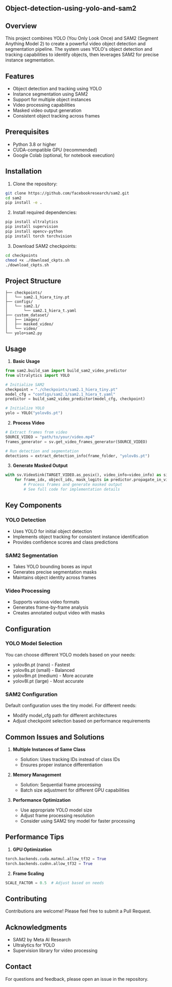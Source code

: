 ## Object-detection-using-yolo-and-sam2


## Overview
This project combines YOLO (You Only Look Once) and SAM2 (Segment Anything Model 2) to create a powerful video object detection and segmentation pipeline. The system uses YOLO's object detection and tracking capabilities to identify objects, then leverages SAM2 for precise instance segmentation.

## Features
- Object detection and tracking using YOLO
- Instance segmentation using SAM2
- Support for multiple object instances
- Video processing capabilities
- Masked video output generation
- Consistent object tracking across frames

## Prerequisites
- Python 3.8 or higher
- CUDA-compatible GPU (recommended)
- Google Colab (optional, for notebook execution)

## Installation

1. Clone the repository:
```bash
git clone https://github.com/facebookresearch/sam2.git
cd sam2
pip install -e .
```

2. Install required dependencies:
```bash
pip install ultralytics
pip install supervision
pip install opencv-python
pip install torch torchvision
```

3. Download SAM2 checkpoints:
```bash
cd checkpoints
chmod +x ./download_ckpts.sh
./download_ckpts.sh
```

## Project Structure
```
├── checkpoints/
│   └── sam2.1_hiera_tiny.pt
├── configs/
│   └── sam2.1/
│       └── sam2.1_hiera_t.yaml
├── custom_dataset/
│   ├── images/
│   ├── masked_video/
│   └── video/
└── yolo+sam2.py
```

## Usage

1. **Basic Usage**
```python
from sam2.build_sam import build_sam2_video_predictor
from ultralytics import YOLO

# Initialize SAM2
checkpoint = "./checkpoints/sam2.1_hiera_tiny.pt"
model_cfg = "configs/sam2.1/sam2.1_hiera_t.yaml"
predictor = build_sam2_video_predictor(model_cfg, checkpoint)

# Initialize YOLO
yolo = YOLO("yolov8s.pt")
```

2. **Process Video**
```python
# Extract frames from video
SOURCE_VIDEO = "path/to/your/video.mp4"
frames_generator = sv.get_video_frames_generator(SOURCE_VIDEO)

# Run detection and segmentation
detections = extract_detection_info(frame_folder, "yolov8s.pt")
```

3. **Generate Masked Output**
```python
with sv.VideoSink(TARGET_VIDEO.as_posix(), video_info=video_info) as sink:
    for frame_idx, object_ids, mask_logits in predictor.propagate_in_video(inference_state):
        # Process frames and generate masked output
        # See full code for implementation details
```

## Key Components

### YOLO Detection
- Uses YOLO for initial object detection
- Implements object tracking for consistent instance identification
- Provides confidence scores and class predictions

### SAM2 Segmentation
- Takes YOLO bounding boxes as input
- Generates precise segmentation masks
- Maintains object identity across frames

### Video Processing
- Supports various video formats
- Generates frame-by-frame analysis
- Creates annotated output video with masks

## Configuration

### YOLO Model Selection
You can choose different YOLO models based on your needs:
- yolov8n.pt (nano) - Fastest
- yolov8s.pt (small) - Balanced
- yolov8m.pt (medium) - More accurate
- yolov8l.pt (large) - Most accurate

### SAM2 Configuration
Default configuration uses the tiny model. For different needs:
- Modify model_cfg path for different architectures
- Adjust checkpoint selection based on performance requirements

## Common Issues and Solutions

1. **Multiple Instances of Same Class**
   - Solution: Uses tracking IDs instead of class IDs
   - Ensures proper instance differentiation

2. **Memory Management**
   - Solution: Sequential frame processing
   - Batch size adjustment for different GPU capabilities

3. **Performance Optimization**
   - Use appropriate YOLO model size
   - Adjust frame processing resolution
   - Consider using SAM2 tiny model for faster processing

## Performance Tips

1. **GPU Optimization**
```python
torch.backends.cuda.matmul.allow_tf32 = True
torch.backends.cudnn.allow_tf32 = True
```

2. **Frame Scaling**
```python
SCALE_FACTOR = 0.5  # Adjust based on needs
```

## Contributing
Contributions are welcome! Please feel free to submit a Pull Request.


## Acknowledgments
- SAM2 by Meta AI Research
- Ultralytics for YOLO
- Supervision library for video processing

## Contact
For questions and feedback, please open an issue in the repository.

